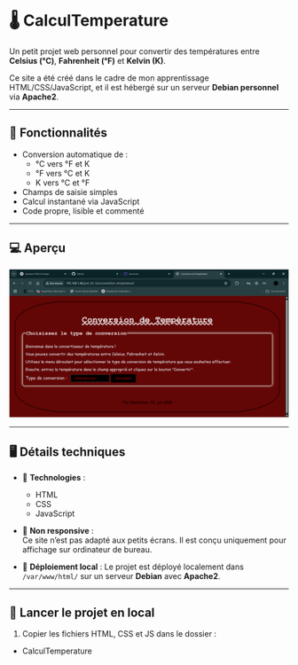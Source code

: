 # 🌡️ CalculTemperature

Un petit projet web personnel pour convertir des températures entre **Celsius (°C)**, **Fahrenheit (°F)** et **Kelvin (K)**.

Ce site a été créé dans le cadre de mon apprentissage HTML/CSS/JavaScript, et il est hébergé sur un serveur **Debian personnel** via **Apache2**.

---

## 🧮 Fonctionnalités

- Conversion automatique de :
  - °C vers °F et K
  - °F vers °C et K
  - K vers °C et °F
- Champs de saisie simples
- Calcul instantané via JavaScript
- Code propre, lisible et commenté

---

## 💻 Aperçu

![Aperçu du site](img/screenshot.png) <!-- Optionnel si tu ajoutes une capture d'écran -->

---

## 🖥️ Détails techniques

- 🔧 **Technologies** :
  - HTML
  - CSS
  - JavaScript

- 🚫 **Non responsive** :  
  Ce site n’est pas adapté aux petits écrans. Il est conçu uniquement pour affichage sur ordinateur de bureau.

- 📁 **Déploiement local** :
  Le projet est déployé localement dans `/var/www/html/` sur un serveur **Debian** avec **Apache2**.

---

## 🚀 Lancer le projet en local

1. Copier les fichiers HTML, CSS et JS dans le dossier :

- CalculTemperature
